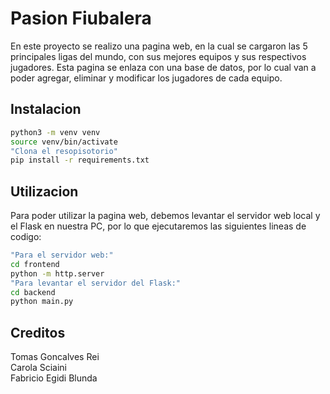 # Pasion Fiubalera
En este proyecto se realizo una pagina web, en la cual se cargaron las 5 principales ligas del mundo, con sus mejores equipos y sus respectivos jugadores. Esta pagina se enlaza con una base de datos, por lo cual van a poder agregar, eliminar y modificar los jugadores de cada equipo.

## Instalacion
```bash
python3 -m venv venv
source venv/bin/activate
"Clona el resopisotorio"  
pip install -r requirements.txt
```

## Utilizacion
Para poder utilizar la pagina web, debemos levantar el servidor web local y el Flask en nuestra PC, por lo que ejecutaremos las siguientes lineas de codigo:  
```bash
"Para el servidor web:"
cd frontend
python -m http.server
"Para levantar el servidor del Flask:"
cd backend
python main.py
```

## Creditos
Tomas Goncalves Rei  
Carola Sciaini  
Fabricio Egidi Blunda  
